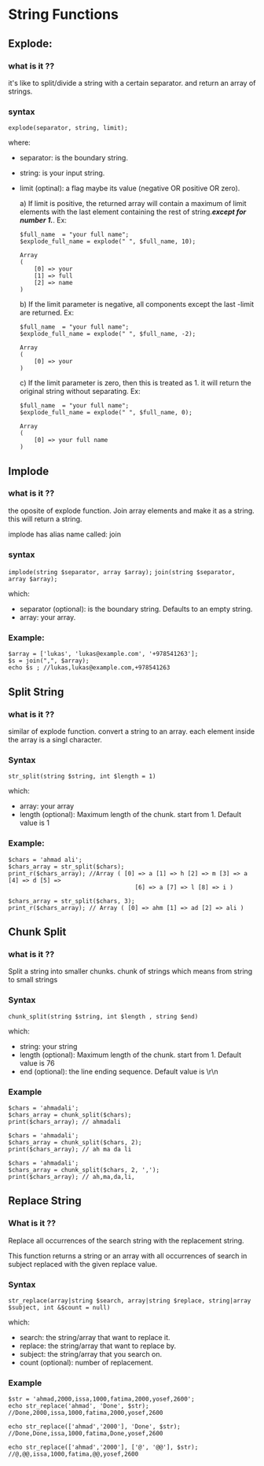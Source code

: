 # String Functions

## Explode: 

### what is it ??

it's like to split/divide a string with a certain separator. and return an array of strings.

### syntax

`explode(separator, string, limit);`

where:
- separator: is the boundary string.
- string: is your input string.
- limit (optinal): a flag maybe its value (negative OR positive OR zero).

    a) If limit is positive, the returned array will contain a maximum of limit elements with the last element containing the rest of string.***except for number 1.***. Ex:
    ```
    $full_name  = "your full name";
    $explode_full_name = explode(" ", $full_name, 10);

    Array
    (
        [0] => your
        [1] => full
        [2] => name
    )
    ```

    b) If the limit parameter is negative, all components except the last -limit are returned. Ex:
    ```
    $full_name  = "your full name";
    $explode_full_name = explode(" ", $full_name, -2);

   Array
    (
        [0] => your
    )
    ```

    c) If the limit parameter is zero, then this is treated as 1. it will return the original string without separating. Ex:
    ```
    $full_name  = "your full name";
    $explode_full_name = explode(" ", $full_name, 0);

    Array
    (
        [0] => your full name
    )
    ```

## Implode

### what is it ??
the oposite of explode function. Join array elements and make it as a string. this will return a string.

implode has alias name called: join

### syntax
`implode(string $separator, array $array);`
`join(string $separator, array $array);`

which:
- separator (optional): is the boundary string. Defaults to an empty string.
- array: your array.

### Example:
```
$array = ['lukas', 'lukas@example.com', '+978541263'];
$s = join(",", $array);
echo $s ; //lukas,lukas@example.com,+978541263
```

## Split String
### what is it ??
similar of explode function. convert a string to an array. each element inside the array is a singl character.
### Syntax
`str_split(string $string, int $length = 1)`

which:
- array: your array
- length (optional): Maximum length of the chunk. start from 1. Default value is 1

### Example:
```
$chars = 'ahmad ali';
$chars_array = str_split($chars);
print_r($chars_array); //Array ( [0] => a [1] => h [2] => m [3] => a [4] => d [5] => 
                                    [6] => a [7] => l [8] => i )

$chars_array = str_split($chars, 3);
print_r($chars_array); // Array ( [0] => ahm [1] => ad [2] => ali )
```

## Chunk Split
### what is it ??
Split a string into smaller chunks. 
chunk of strings which means from string to small strings
### Syntax
`chunk_split(string $string, int $length , string $end)`

which:
- string: your string
- length (optional): Maximum length of the chunk. start from 1. Default value is 76
- end (optional): the line ending sequence. Default value is \r\n

### Example
```
$chars = 'ahmadali';
$chars_array = chunk_split($chars);
print($chars_array); // ahmadali

$chars = 'ahmadali';
$chars_array = chunk_split($chars, 2);
print($chars_array); // ah ma da li

$chars = 'ahmadali';
$chars_array = chunk_split($chars, 2, ',');
print($chars_array); // ah,ma,da,li,
```

## Replace String
### What is it ??
Replace all occurrences of the search string with the replacement string. 

This function returns a string or an array with all occurrences of search in subject replaced with the given replace value.
### Syntax
`str_replace(array|string $search, array|string $replace, string|array $subject, int &$count = null)`

which:
- search: the string/array that want to replace it.
- replace: the string/array that want to replace by.
- subject: the string/array that you search on.
- count (optional): number of replacement.
### Example
```
$str = 'ahmad,2000,issa,1000,fatima,2000,yosef,2600';
echo str_replace('ahmad', 'Done', $str); //Done,2000,issa,1000,fatima,2000,yosef,2600

echo str_replace(['ahmad','2000'], 'Done', $str); //Done,Done,issa,1000,fatima,Done,yosef,2600

echo str_replace(['ahmad','2000'], ['@', '@@'], $str); //@,@@,issa,1000,fatima,@@,yosef,2600
```